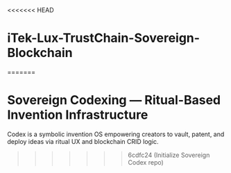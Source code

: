 <<<<<<< HEAD
# iTek-Lux-TrustChain-Sovereign-Blockchain
=======
# Sovereign Codexing — Ritual-Based Invention Infrastructure

Codex is a symbolic invention OS empowering creators to vault, patent, and deploy ideas via ritual UX and blockchain CRID logic.
>>>>>>> 6cdfc24 (Initialize Sovereign Codex repo)
